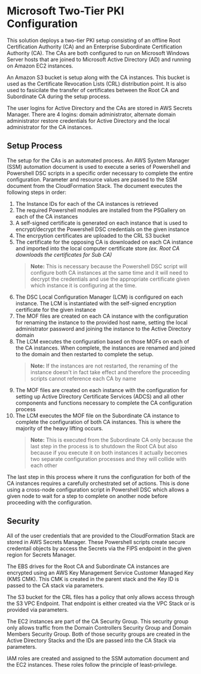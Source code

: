 # Microsoft Two-Tier PKI Configuration

This solution deploys a two-tier PKI setup consisting of an offline Root Certification Authority (CA) and an Enterprise Subordinate Certification Authority (CA). The CAs are both configured to run on Microsoft Windows Server hosts that are joined to Microsoft Active Directory (AD) and running on Amazon EC2 instances.

An Amazon S3 bucket is setup along with the CA instances. This bucket is used as the Certificate Revocation Lists (CRL) distribution point. It is also used to fasicilate the transfer of certificates between the Root CA and Subordinate CA during the setup process.

The user logins for Active Directory and the CAs are stored in AWS Secrets Manager. There are 4 logins: domain administrator, alternate domain administrator restore credentials for Active Directory and the local administrator for the CA instances.

## Setup Process

The setup for the CAs is an automated process. An AWS System Manager (SSM) automation document is used to execute a series of Powershell and Powershell DSC scripts in a specific order necessary to complete the entire configuration. Parameter and resource values are passed to the SSM document from the CloudFormation Stack. The document executes the following steps in order:

1. The Instance IDs for each of the CA instances is retrieved
2. The required Powershell modules are installed from the PSGallery on each of the CA instances
3. A self-signed certificate is generated on each instance that is used to encrypt/decrypt the Powershell DSC credentials on the given instance
4. The encrpytion certificates are uploaded to the CRL S3 bucket
5. The certificate for the opposing CA is downloaded on each CA instance and imported into the local computer certificate store _(ex. Root CA downloads the certificates for Sub CA)_
    > **Note:** This is necessary because the Powershell DSC script will configure both CA instances at the same time and it will need to decrypt the credentials and use the appropriate certificate given which instance it is configuring at the time.
6. The DSC Local Configuration Manager (LCM) is configured on each instance. The LCM is instantiated with the self-signed encryption certificate for the given instance
7. The MOF files are created on each CA instance with the configuration for renaming the instance to the provided host name, setting the local administrator password and joining the instance to the Active Directory domain
8. The LCM executes the configuration based on those MOFs on each of the CA instances. When complete, the instances are renamed and joined to the domain and then restarted to complete the setup.
    > **Note:** If the instances are not restarted, the renaming of the instance doesn't in fact take effect and therefore the proceeding scripts cannot reference each CA by name
9. The MOF files are created on each instance with the configuration for setting up Active Directory Certificate Services (ADCS) and all other components and functions necessary to complete the CA configuration process
10. The LCM executes the MOF file on the Subordinate CA instance to complete the configuration of both CA instances. This is where the majority of the heavy lifting occurs.
    > **Note:** This is executed from the Subordinate CA only because the last step in the process is to shutdown the Root CA but also because if you execute it on both instances it actually becomes two separate configuration processes and they will collide with each other

The last step in this process where it runs the configuration for both of the CA instances requires a carefully orchestrated set of actions. This is done using a cross-node configuration script in Powershell DSC which allows a given node to wait for a step to complete on another node before proceeding with the configuration.

## Security

All of the user credentials that are provided to the CloudFormation Stack are stored in AWS Secrets Manager. These Powershell scripts create secure credentail objects by access the Secrets via the FIPS endpoint in the given region for Secrets Manager.

The EBS drives for the Root CA and Subordinate CA instances are encrypted using an AWS Key Management Service Customer Managed Key (KMS CMK). This CMK is created in the parent stack and the Key ID is passed to the CA stack via parameters.

The S3 bucket for the CRL files has a policy that only allows access through the S3 VPC Endpoint. That endpoint is either created via the VPC Stack or is provided via parameters.

The EC2 instances are part of the CA Security Group. This security group only allows traffic from the Domain Controllers Security Group and Domain Members Security Group. Both of those security groups are created in the Active Directory Stacks and the IDs are passed into the CA Stack via parameters.

IAM roles are created and assigned to the SSM automation document and the EC2 instances. These roles follow the principle of least-privilege.